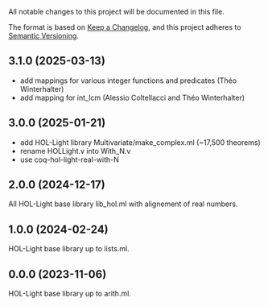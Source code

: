 All notable changes to this project will be documented in this file.

The format is based on [Keep a Changelog](https://keepachangelog.com/),
and this project adheres to [Semantic Versioning](https://semver.org/).

## 3.1.0 (2025-03-13)

- add mappings for various integer functions and predicates (Théo Winterhalter)
- add mapping for int_lcm (Alessio Coltellacci and Théo Winterhalter)

## 3.0.0 (2025-01-21)

- add HOL-Light library Multivariate/make_complex.ml (~17,500 theorems)
- rename HOLLight.v into With_N.v
- use coq-hol-light-real-with-N

## 2.0.0 (2024-12-17)

All HOL-Light base library lib_hol.ml with alignement of real numbers.

## 1.0.0 (2024-02-24)

HOL-Light base library up to lists.ml.

## 0.0.0 (2023-11-06)

HOL-Light base library up to arith.ml.
